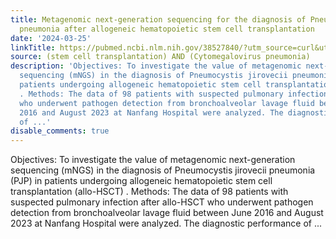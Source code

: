 ```yaml
---
title: Metagenomic next-generation sequencing for the diagnosis of Pneumocystis jirovecii
  pneumonia after allogeneic hematopoietic stem cell transplantation
date: '2024-03-25'
linkTitle: https://pubmed.ncbi.nlm.nih.gov/38527840/?utm_source=curl&utm_medium=rss&utm_campaign=pubmed-2&utm_content=1jUKNaekwK5-jhnLOsYRQeEvu-lGfd382Ao3uOl7PziqjjxYZK&fc=20220919201732&ff=20240326180548&v=2.18.0.post9+e462414
source: (stem cell transplantation) AND (Cytomegalovirus pneumonia)
description: 'Objectives: To investigate the value of metagenomic next-generation
  sequencing (mNGS) in the diagnosis of Pneumocystis jirovecii pneumonia (PJP) in
  patients undergoing allogeneic hematopoietic stem cell transplantation (allo-HSCT)
  . Methods: The data of 98 patients with suspected pulmonary infection after allo-HSCT
  who underwent pathogen detection from bronchoalveolar lavage fluid between June
  2016 and August 2023 at Nanfang Hospital were analyzed. The diagnostic performance
  of ...'
disable_comments: true
---
```

Objectives: To investigate the value of metagenomic next-generation sequencing (mNGS) in the diagnosis of Pneumocystis jirovecii pneumonia (PJP) in patients undergoing allogeneic hematopoietic stem cell transplantation (allo-HSCT) . Methods: The data of 98 patients with suspected pulmonary infection after allo-HSCT who underwent pathogen detection from bronchoalveolar lavage fluid between June 2016 and August 2023 at Nanfang Hospital were analyzed. The diagnostic performance of ...